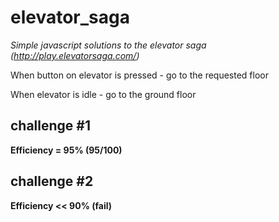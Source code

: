 # elevator_saga
*Simple javascript solutions to the elevator saga (http://play.elevatorsaga.com/)*

When button on elevator is pressed - go to the requested floor

When elevator is idle - go to the ground floor

## challenge #1

**Efficiency = 95% (95/100)**

## challenge #2

**Efficiency << 90% (fail)**